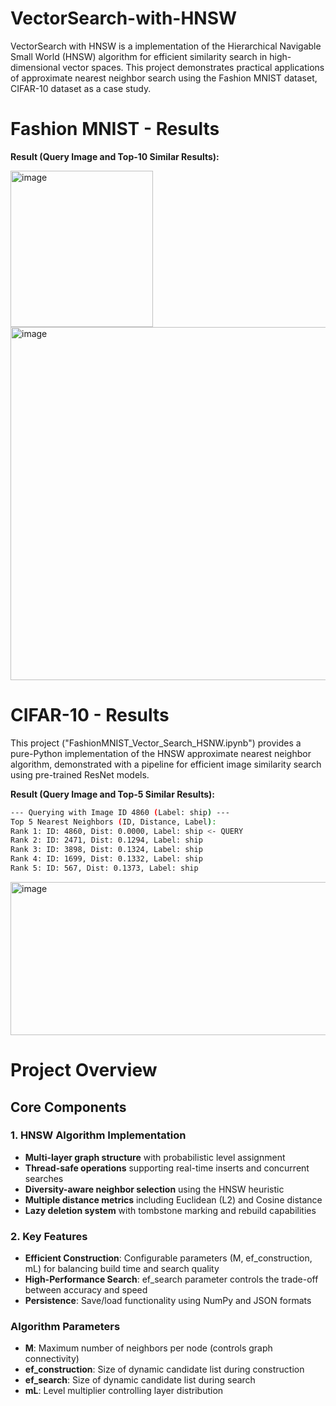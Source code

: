 # VectorSearch-with-HNSW

VectorSearch with HNSW is a  implementation of the Hierarchical Navigable Small World (HNSW) algorithm for efficient similarity search in high-dimensional vector spaces. This project demonstrates practical applications of approximate nearest neighbor search using the Fashion MNIST dataset, CIFAR-10 dataset as a case study.

# Fashion MNIST - Results

**Result (Query Image and Top-10 Similar Results):**

<img width="228" height="250" alt="image" src="https://github.com/user-attachments/assets/328f5c82-5a51-469d-a423-3a78723f27a9" />

<img width="1189" height="565" alt="image" src="https://github.com/user-attachments/assets/7a85617d-66f5-4a1d-9ea0-711a6535e5c1" />


# CIFAR-10 - Results

This project ("FashionMNIST_Vector_Search_HSNW.ipynb") provides a pure-Python implementation of the HNSW approximate nearest neighbor algorithm, demonstrated with a pipeline for efficient image similarity search using pre-trained ResNet models.

**Result (Query Image and Top-5 Similar Results):**

```bash
--- Querying with Image ID 4860 (Label: ship) ---
Top 5 Nearest Neighbors (ID, Distance, Label):
Rank 1: ID: 4860, Dist: 0.0000, Label: ship <- QUERY
Rank 2: ID: 2471, Dist: 0.1294, Label: ship 
Rank 3: ID: 3898, Dist: 0.1324, Label: ship 
Rank 4: ID: 1699, Dist: 0.1332, Label: ship 
Rank 5: ID: 567, Dist: 0.1373, Label: ship
```

<img width="1189" height="245" alt="image" src="https://github.com/user-attachments/assets/941163ea-36b3-4c6b-8d0a-60c426078a86" />

# Project Overview

## Core Components

### 1. **HNSW Algorithm Implementation**
- **Multi-layer graph structure** with probabilistic level assignment
- **Thread-safe operations** supporting real-time inserts and concurrent searches
- **Diversity-aware neighbor selection** using the HNSW heuristic
- **Multiple distance metrics** including Euclidean (L2) and Cosine distance
- **Lazy deletion system** with tombstone marking and rebuild capabilities

### 2. **Key Features**
- **Efficient Construction**: Configurable parameters (M, ef_construction, mL) for balancing build time and search quality
- **High-Performance Search**: ef_search parameter controls the trade-off between accuracy and speed
- **Persistence**: Save/load functionality using NumPy and JSON formats

### Algorithm Parameters
- **M**: Maximum number of neighbors per node (controls graph connectivity)
- **ef_construction**: Size of dynamic candidate list during construction
- **ef_search**: Size of dynamic candidate list during search
- **mL**: Level multiplier controlling layer distribution




